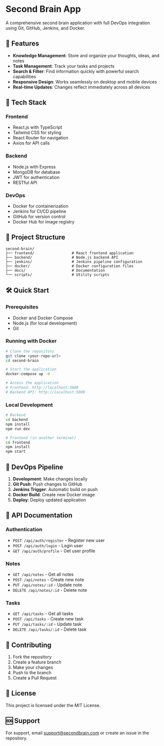 # Second Brain App

A comprehensive second brain application with full DevOps integration using Git, GitHub, Jenkins, and Docker.

## 🧠 Features

- **Knowledge Management**: Store and organize your thoughts, ideas, and notes
- **Task Management**: Track your tasks and projects
- **Search & Filter**: Find information quickly with powerful search capabilities
- **Responsive Design**: Works seamlessly on desktop and mobile devices
- **Real-time Updates**: Changes reflect immediately across all devices

## 🚀 Tech Stack

### Frontend
- React.js with TypeScript
- Tailwind CSS for styling
- React Router for navigation
- Axios for API calls

### Backend
- Node.js with Express
- MongoDB for database
- JWT for authentication
- RESTful API

### DevOps
- Docker for containerization
- Jenkins for CI/CD pipeline
- GitHub for version control
- Docker Hub for image registry

## 📁 Project Structure

```
second-brain/
├── frontend/                 # React frontend application
├── backend/                  # Node.js backend API
├── jenkins/                  # Jenkins pipeline configuration
├── docker/                   # Docker configuration files
├── docs/                     # Documentation
└── scripts/                  # Utility scripts
```

## 🛠️ Quick Start

### Prerequisites
- Docker and Docker Compose
- Node.js (for local development)
- Git

### Running with Docker
```bash
# Clone the repository
git clone <your-repo-url>
cd second-brain

# Start the application
docker-compose up -d

# Access the application
# Frontend: http://localhost:3000
# Backend API: http://localhost:5000
```

### Local Development
```bash
# Backend
cd backend
npm install
npm run dev

# Frontend (in another terminal)
cd frontend
npm install
npm start
```

## 🔄 DevOps Pipeline

1. **Development**: Make changes locally
2. **Git Push**: Push changes to GitHub
3. **Jenkins Trigger**: Automatic build on push
4. **Docker Build**: Create new Docker image
5. **Deploy**: Deploy updated application

## 📝 API Documentation

### Authentication
- `POST /api/auth/register` - Register new user
- `POST /api/auth/login` - Login user
- `GET /api/auth/profile` - Get user profile

### Notes
- `GET /api/notes` - Get all notes
- `POST /api/notes` - Create new note
- `PUT /api/notes/:id` - Update note
- `DELETE /api/notes/:id` - Delete note

### Tasks
- `GET /api/tasks` - Get all tasks
- `POST /api/tasks` - Create new task
- `PUT /api/tasks/:id` - Update task
- `DELETE /api/tasks/:id` - Delete task

## 🤝 Contributing

1. Fork the repository
2. Create a feature branch
3. Make your changes
4. Push to the branch
5. Create a Pull Request

## 📄 License

This project is licensed under the MIT License.

## 🆘 Support

For support, email support@secondbrain.com or create an issue in the repository.
